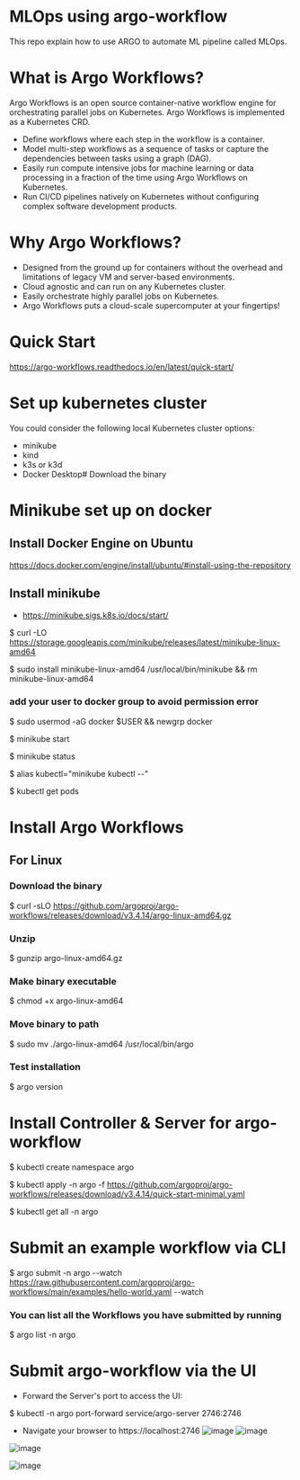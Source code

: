 # MLOps using argo-workflow
This repo explain how to use ARGO to automate ML pipeline called MLOps.
# What is Argo Workflows?
Argo Workflows is an open source container-native workflow engine for orchestrating parallel jobs on Kubernetes. Argo Workflows is implemented as a Kubernetes CRD.
- Define workflows where each step in the workflow is a container.
- Model multi-step workflows as a sequence of tasks or capture the dependencies between tasks using a graph (DAG).
- Easily run compute intensive jobs for machine learning or data processing in a fraction of the time using Argo Workflows on Kubernetes.
- Run CI/CD pipelines natively on Kubernetes without configuring complex software development products.
# Why Argo Workflows?
- Designed from the ground up for containers without the overhead and limitations of legacy VM and server-based environments.
- Cloud agnostic and can run on any Kubernetes cluster.
- Easily orchestrate highly parallel jobs on Kubernetes.
- Argo Workflows puts a cloud-scale supercomputer at your fingertips!
# Quick Start
https://argo-workflows.readthedocs.io/en/latest/quick-start/
# Set up kubernetes cluster 
You could consider the following local Kubernetes cluster options:
- minikube
- kind
- k3s or k3d
- Docker Desktop# Download the binary
# Minikube set up on docker
## Install Docker Engine on Ubuntu
https://docs.docker.com/engine/install/ubuntu/#install-using-the-repository
## Install minikube
- https://minikube.sigs.k8s.io/docs/start/

$ curl -LO https://storage.googleapis.com/minikube/releases/latest/minikube-linux-amd64

$ sudo install minikube-linux-amd64 /usr/local/bin/minikube && rm minikube-linux-amd64

### add your user to docker group to avoid permission error

  $ sudo usermod -aG docker $USER && newgrp docker
  
  $ minikube start
  
  $ minikube status
  
  $ alias kubectl="minikube kubectl --"
  
  $ kubectl get pods

# Install Argo Workflows  

## For Linux
### Download the binary
$ curl -sLO https://github.com/argoproj/argo-workflows/releases/download/v3.4.14/argo-linux-amd64.gz
### Unzip
$ gunzip argo-linux-amd64.gz

### Make binary executable
$ chmod +x argo-linux-amd64

### Move binary to path
$ sudo mv ./argo-linux-amd64 /usr/local/bin/argo

### Test installation
$ argo version
# Install Controller & Server for argo-workflow
$ kubectl create namespace argo

$ kubectl apply -n argo -f https://github.com/argoproj/argo-workflows/releases/download/v3.4.14/quick-start-minimal.yaml

$ kubectl get all -n argo
# Submit an example workflow via CLI
$ argo submit -n argo --watch https://raw.githubusercontent.com/argoproj/argo-workflows/main/examples/hello-world.yaml --watch
### You can list all the Workflows you have submitted by running 
$ argo list -n argo

# Submit argo-workflow via the UI
- Forward the Server's port to access the UI:

$ kubectl -n argo port-forward service/argo-server 2746:2746
- Navigate your browser to https://localhost:2746
![image](https://github.com/sayyed-123/argo-workflow/assets/166358159/544da679-e827-4b8e-af65-d4ee6ff106ae)
![image](https://github.com/sayyed-123/argo-workflow/assets/166358159/db763107-a26f-413d-80d6-bbdc44963d4b)


![image](https://github.com/sayyed-123/argo-workflow/assets/166358159/0a71a827-1d4e-4575-98ac-ccde75fbe14f)

![image](https://github.com/sayyed-123/argo-workflow/assets/166358159/afb29f44-ef86-4b53-8487-6c0d0318811e)





